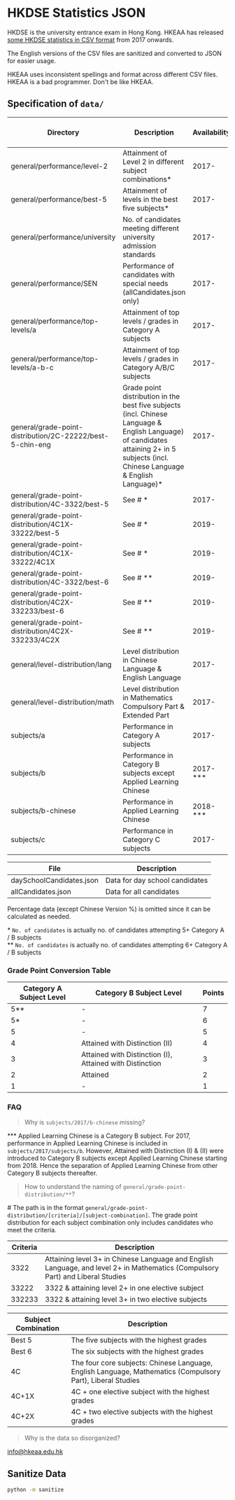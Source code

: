 # HKDSE Statistics JSON
HKDSE is the university entrance exam in Hong Kong.
HKEAA has released [some HKDSE statistics in CSV format](https://data.gov.hk/en-datasets/provider/hkeaa)
from 2017 onwards.

The English versions of the CSV files are sanitized and converted to JSON for easier usage.

HKEAA uses inconsistent spellings and format across different CSV files.
HKEAA is a bad programmer. Don't be like HKEAA.

## Specification of `data/`
| Directory | Description | Availability | Corresponding table in [PDFs](https://www.hkeaa.edu.hk/en/HKDSE/assessment/exam_reports/exam_stat/) (2021 ver.) | Done? |
| --- | --- | --- | --- | --- |
| general/performance/level-2 | Attainment of Level 2 in different subject combinations* | 2017- | 3a | Yes |
| general/performance/best-5 | Attainment of levels in the best five subjects* | 2017- | 3b | Yes |
| general/performance/university | No. of candidates meeting different university admission standards | 2017- | 3d | Yes |
| general/performance/SEN | Performance of candidates with special needs (allCandidates.json only) | 2017- | 3g | Yes |
| general/performance/top-levels/a | Attainment of top levels / grades in Category A subjects | 2017- | 3l-m | No |
| general/performance/top-levels/a-b-c | Attainment of top levels / grades in Category A/B/C subjects | 2017- | 3l-m | No |
| general/grade-point-distribution/2C-22222/best-5-chin-eng | Grade point distribution in the best five subjects (incl. Chinese Language & English Language) of candidates attaining 2+ in 5 subjects (incl. Chinese Language & English Language)* | 2017- | 3c(ii) | Yes |
| general/grade-point-distribution/4C-3322/best-5 | See # * | 2017- | 3e(i) | Yes |
| general/grade-point-distribution/4C1X-33222/best-5 | See # * | 2019- | 3e(ii) | Yes |
| general/grade-point-distribution/4C1X-33222/4C1X | See # * | 2019- | 3e(ii) | Yes |
| general/grade-point-distribution/4C-3322/best-6 | See # ** | 2019- | 3f(i) | Yes |
| general/grade-point-distribution/4C2X-332233/best-6 | See # ** | 2019- | 3f(ii) | Yes |
| general/grade-point-distribution/4C2X-332233/4C2X | See # ** | 2019- | 3f(ii) | Yes |
| general/level-distribution/lang | Level distribution in Chinese Language & English Language | 2017- | 3h-i | No |
| general/level-distribution/math | Level distribution in Mathematics Compulsory Part & Extended Part | 2017- | 3j-k | No |
| subjects/a | Performance in Category A subjects | 2017- | 5a-b | Yes |
| subjects/b | Performance in Category B subjects except Applied Learning Chinese | 2017- *** | 5c-d | Yes |
| subjects/b-chinese | Performance in Applied Learning Chinese | 2018- *** | 5c-d | Yes |
| subjects/c | Performance in Category C subjects | 2017- | 5e-f | Yes |

| File | Description |
| --- | --- |
| daySchoolCandidates.json | Data for day school candidates |
| allCandidates.json | Data for all candidates |

Percentage data (except Chinese Version %) is omitted since
it can be calculated as needed.

\* `No. of candidates` is actually no. of candidates attempting 5+ Category A / B subjects <br>
\*\* `No. of candidates` is actually no. of candidates attempting 6+ Category A / B subjects

### Grade Point Conversion Table
| Category A Subject Level | Category B Subject Level | Points |
| --- | --- | --- |
| 5** | - | 7 |
| 5* | - | 6 |
| 5 | - | 5 |
| 4 | Attained with Distinction (II) | 4 |
| 3 | Attained with Distinction (I), Attained with Distinction | 3 |
| 2 | Attained | 2 |
| 1 | - | 1 |

### FAQ
> Why is `subjects/2017/b-chinese` missing?

\*\*\* Applied Learning Chinese is a Category B subject.
For 2017, performance in Applied Learning Chinese is included in `subjects/2017/subjects/b`.
However, Attained with Distinction (I) & (II) were introduced to Category B subjects
except Applied Learning Chinese starting from 2018. Hence the separation of
Applied Learning Chinese from other Category B subjects thereafter.

> How to understand the naming of `general/grade-point-distribution/**`?

\# The path is in the format `general/grade-point-distribution/[criteria]/[subject-combination]`.
The grade point distribution for each subject combination only includes candidates who meet the criteria.

| Criteria | Description |
| --- | --- |
| 3322 | Attaining level 3+ in Chinese Language and English Language, and level 2+ in Mathematics (Compulsory Part) and Liberal Studies
| 33222 | 3322 & attaining level 2+ in one elective subject |
| 332233 | 3322 & attaining level 3+ in two elective subjects |

| Subject Combination | Description |
| --- | --- |
| Best 5 | The five subjects with the highest grades |
| Best 6 | The six subjects with the highest grades |
| 4C | The four core subjects: Chinese Language, English Language, Mathematics (Compulsory Part), Liberal Studies |
| 4C+1X | 4C + one elective subject with the highest grades |
| 4C+2X | 4C + two elective subjects with the highest grades |

> Why is the data so disorganized?

info@hkeaa.edu.hk

## Sanitize Data
```bash
python -m sanitize
```
